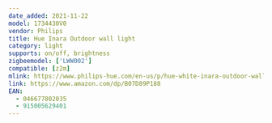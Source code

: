 ```yaml
---
date_added: 2021-11-22
model: 1734430V0
vendor: Philips
title: Hue Inara Outdoor wall light
category: light
supports: on/off, brightness
zigbeemodel: ['LWW002']
compatible: [z2m]
mlink: https://www.philips-hue.com/en-us/p/hue-white-inara-outdoor-wall-light/1734430V0
link: https://www.amazon.com/dp/B07D89P188
EAN: 
  - 046677802035
  - 915005629401
---
```


